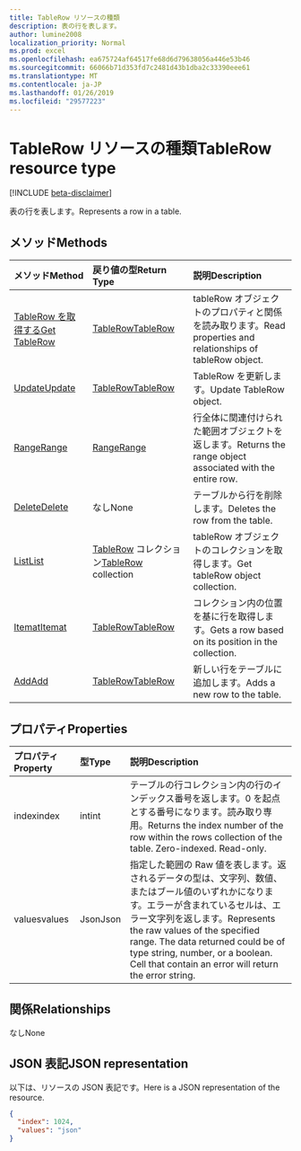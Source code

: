 ```yaml
---
title: TableRow リソースの種類
description: 表の行を表します。
author: lumine2008
localization_priority: Normal
ms.prod: excel
ms.openlocfilehash: ea675724af64517fe68d6d79638056a446e53b46
ms.sourcegitcommit: 66066b71d353fd7c2481d43b1dba2c33390eee61
ms.translationtype: MT
ms.contentlocale: ja-JP
ms.lasthandoff: 01/26/2019
ms.locfileid: "29577223"
---
```

# <a name="tablerow-resource-type"></a><span data-ttu-id="4cc37-103">TableRow リソースの種類</span><span class="sxs-lookup"><span data-stu-id="4cc37-103">TableRow resource type</span></span>

[!INCLUDE [beta-disclaimer](../../includes/beta-disclaimer.md)]

<span data-ttu-id="4cc37-104">表の行を表します。</span><span class="sxs-lookup"><span data-stu-id="4cc37-104">Represents a row in a table.</span></span>


## <a name="methods"></a><span data-ttu-id="4cc37-105">メソッド</span><span class="sxs-lookup"><span data-stu-id="4cc37-105">Methods</span></span>

| <span data-ttu-id="4cc37-106">メソッド</span><span class="sxs-lookup"><span data-stu-id="4cc37-106">Method</span></span>           | <span data-ttu-id="4cc37-107">戻り値の型</span><span class="sxs-lookup"><span data-stu-id="4cc37-107">Return Type</span></span>    |<span data-ttu-id="4cc37-108">説明</span><span class="sxs-lookup"><span data-stu-id="4cc37-108">Description</span></span>|
|:---------------|:--------|:----------|
|[<span data-ttu-id="4cc37-109">TableRow を取得する</span><span class="sxs-lookup"><span data-stu-id="4cc37-109">Get TableRow</span></span>](../api/tablerow-get.md) | [<span data-ttu-id="4cc37-110">TableRow</span><span class="sxs-lookup"><span data-stu-id="4cc37-110">TableRow</span></span>](tablerow.md) |<span data-ttu-id="4cc37-111">tableRow オブジェクトのプロパティと関係を読み取ります。</span><span class="sxs-lookup"><span data-stu-id="4cc37-111">Read properties and relationships of tableRow object.</span></span>|
|[<span data-ttu-id="4cc37-112">Update</span><span class="sxs-lookup"><span data-stu-id="4cc37-112">Update</span></span>](../api/tablerow-update.md) | [<span data-ttu-id="4cc37-113">TableRow</span><span class="sxs-lookup"><span data-stu-id="4cc37-113">TableRow</span></span>](tablerow.md)  |<span data-ttu-id="4cc37-114">TableRow を更新します。</span><span class="sxs-lookup"><span data-stu-id="4cc37-114">Update TableRow object.</span></span> |
|[<span data-ttu-id="4cc37-115">Range</span><span class="sxs-lookup"><span data-stu-id="4cc37-115">Range</span></span>](../api/tablerow-range.md)|[<span data-ttu-id="4cc37-116">Range</span><span class="sxs-lookup"><span data-stu-id="4cc37-116">Range</span></span>](range.md)|<span data-ttu-id="4cc37-117">行全体に関連付けられた範囲オブジェクトを返します。</span><span class="sxs-lookup"><span data-stu-id="4cc37-117">Returns the range object associated with the entire row.</span></span>|
|[<span data-ttu-id="4cc37-118">Delete</span><span class="sxs-lookup"><span data-stu-id="4cc37-118">Delete</span></span>](../api/tablerow-delete.md)|<span data-ttu-id="4cc37-119">なし</span><span class="sxs-lookup"><span data-stu-id="4cc37-119">None</span></span>|<span data-ttu-id="4cc37-120">テーブルから行を削除します。</span><span class="sxs-lookup"><span data-stu-id="4cc37-120">Deletes the row from the table.</span></span>|
|[<span data-ttu-id="4cc37-121">List</span><span class="sxs-lookup"><span data-stu-id="4cc37-121">List</span></span>](../api/tablerow-list.md) | <span data-ttu-id="4cc37-122">[TableRow](tablerow.md) コレクション</span><span class="sxs-lookup"><span data-stu-id="4cc37-122">[TableRow](tablerow.md) collection</span></span> |<span data-ttu-id="4cc37-123">tableRow オブジェクトのコレクションを取得します。</span><span class="sxs-lookup"><span data-stu-id="4cc37-123">Get tableRow object collection.</span></span> |
|[<span data-ttu-id="4cc37-124">Itemat</span><span class="sxs-lookup"><span data-stu-id="4cc37-124">Itemat</span></span>](../api/tablerowcollection-itemat.md)|[<span data-ttu-id="4cc37-125">TableRow</span><span class="sxs-lookup"><span data-stu-id="4cc37-125">TableRow</span></span>](tablerow.md)|<span data-ttu-id="4cc37-126">コレクション内の位置を基に行を取得します。</span><span class="sxs-lookup"><span data-stu-id="4cc37-126">Gets a row based on its position in the collection.</span></span>|
|[<span data-ttu-id="4cc37-127">Add</span><span class="sxs-lookup"><span data-stu-id="4cc37-127">Add</span></span>](../api/tablerowcollection-add.md)|[<span data-ttu-id="4cc37-128">TableRow</span><span class="sxs-lookup"><span data-stu-id="4cc37-128">TableRow</span></span>](tablerow.md)|<span data-ttu-id="4cc37-129">新しい行をテーブルに追加します。</span><span class="sxs-lookup"><span data-stu-id="4cc37-129">Adds a new row to the table.</span></span>|

## <a name="properties"></a><span data-ttu-id="4cc37-130">プロパティ</span><span class="sxs-lookup"><span data-stu-id="4cc37-130">Properties</span></span>
| <span data-ttu-id="4cc37-131">プロパティ</span><span class="sxs-lookup"><span data-stu-id="4cc37-131">Property</span></span>     | <span data-ttu-id="4cc37-132">型</span><span class="sxs-lookup"><span data-stu-id="4cc37-132">Type</span></span>   |<span data-ttu-id="4cc37-133">説明</span><span class="sxs-lookup"><span data-stu-id="4cc37-133">Description</span></span>|
|:---------------|:--------|:----------|
|<span data-ttu-id="4cc37-134">index</span><span class="sxs-lookup"><span data-stu-id="4cc37-134">index</span></span>|<span data-ttu-id="4cc37-135">int</span><span class="sxs-lookup"><span data-stu-id="4cc37-135">int</span></span>|<span data-ttu-id="4cc37-p101">テーブルの行コレクション内の行のインデックス番号を返します。0 を起点とする番号になります。読み取り専用。</span><span class="sxs-lookup"><span data-stu-id="4cc37-p101">Returns the index number of the row within the rows collection of the table. Zero-indexed. Read-only.</span></span>|
|<span data-ttu-id="4cc37-139">values</span><span class="sxs-lookup"><span data-stu-id="4cc37-139">values</span></span>|<span data-ttu-id="4cc37-140">Json</span><span class="sxs-lookup"><span data-stu-id="4cc37-140">Json</span></span>|<span data-ttu-id="4cc37-p102">指定した範囲の Raw 値を表します。返されるデータの型は、文字列、数値、またはブール値のいずれかになります。エラーが含まれているセルは、エラー文字列を返します。</span><span class="sxs-lookup"><span data-stu-id="4cc37-p102">Represents the raw values of the specified range. The data returned could be of type string, number, or a boolean. Cell that contain an error will return the error string.</span></span>|

## <a name="relationships"></a><span data-ttu-id="4cc37-144">関係</span><span class="sxs-lookup"><span data-stu-id="4cc37-144">Relationships</span></span>
<span data-ttu-id="4cc37-145">なし</span><span class="sxs-lookup"><span data-stu-id="4cc37-145">None</span></span>


## <a name="json-representation"></a><span data-ttu-id="4cc37-146">JSON 表記</span><span class="sxs-lookup"><span data-stu-id="4cc37-146">JSON representation</span></span>

<span data-ttu-id="4cc37-147">以下は、リソースの JSON 表記です。</span><span class="sxs-lookup"><span data-stu-id="4cc37-147">Here is a JSON representation of the resource.</span></span>

<!-- {
  "blockType": "resource",
  "optionalProperties": [

  ],
  "@odata.type": "microsoft.graph.tableRow"
}-->

```json
{
  "index": 1024,
  "values": "json"
}

```

<!-- uuid: 8fcb5dbc-d5aa-4681-8e31-b001d5168d79
2015-10-25 14:57:30 UTC -->
<!--
{
  "type": "#page.annotation",
  "description": "TableRow resource",
  "keywords": "",
  "section": "documentation",
  "tocPath": "",
  "suppressions": [
    "Error: /api-reference/beta/resources/tablerow.md:\r\n      Exception processing links.\r\n    System.ArgumentException: Link Definition was null. Link text: !INCLUDE [beta-disclaimer](../../includes/beta-disclaimer.md)\r\n      at ApiDoctor.Validation.DocFile.get_LinkDestinations()\r\n      at ApiDoctor.Validation.DocSet.ValidateLinks(Boolean includeWarnings, String[] relativePathForFiles, IssueLogger issues, Boolean requireFilenameCaseMatch, Boolean printOrphanedFiles)"
  ]
}
-->
